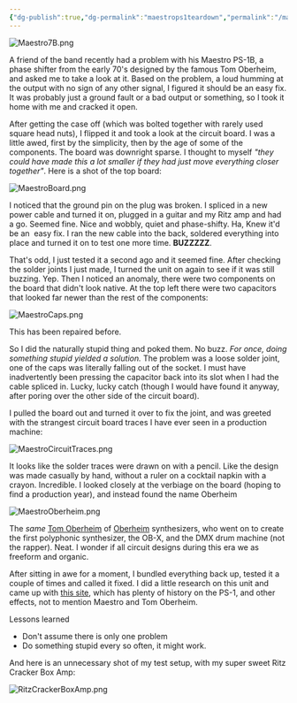 ```yaml
---
{"dg-publish":true,"dg-permalink":"maestrops1teardown","permalink":"/maestrops1teardown/","tags":["electronics","gear"],"created":"2009-01-21T22:15:18+00:00","updated":"2025-01-24T20:18:23.569-05:00"}
---
```



![Maestro7B.png](/img/user/assets/Maestro7B.png)

A friend of the band recently had a problem with his Maestro PS-1B, a phase shifter from the early 70's designed by the famous Tom Oberheim, and asked me to take a look at it. Based on the problem, a loud humming at the output with no sign of any other signal, I figured it should be an easy fix. It was probably just a ground fault or a bad output or something, so I took it home with me and cracked it open.</p>

After getting the case off (which was bolted together with rarely used square head nuts), I flipped it and took a look at the circuit board. I was a little awed, first by the simplicity, then by the age of some of the components. The board was downright sparse. I thought to myself _"they could have made this a lot smaller if they had just move everything closer together"_. Here is a shot of the top board:

![MaestroBoard.png](/img/user/assets/MaestroBoard.png)

I noticed that the ground pin on the plug was broken. I spliced in a new power cable and turned it on, plugged in a guitar and my Ritz amp and had a go. Seemed fine. Nice and wobbly, quiet and phase-shifty. Ha, Knew it'd be an  easy fix. I ran the new cable into the back, soldered everything into place and turned it on to test one more time. **BUZZZZZ**.

That's odd, I just tested it a second ago and it seemed fine. After checking the solder joints I just made, I turned the unit on again to see if it was still buzzing. Yep. Then I noticed an anomaly, there were two components on the board that didn't look native. At the top left there were two capacitors that looked far newer than the rest of the components:

![MaestroCaps.png](/img/user/assets/MaestroCaps.png)

This has been repaired before.

So I did the naturally stupid thing and poked them. No buzz. _For once, doing something stupid yielded a solution._ The problem was a loose solder joint, one of the caps was literally falling out of the socket. I must have inadvertently been pressing the capacitor back into its slot when I had the cable spliced in. Lucky, lucky catch (though I would have found it anyway, after poring over the other side of the circuit board).

I pulled the board out and turned it over to fix the joint, and was greeted with the strangest circuit board traces I have ever seen in a production machine:

![MaestroCircuitTraces.png](/img/user/assets/MaestroCircuitTraces.png)

It looks like the solder traces were drawn on with a pencil. Like the design was made casually by hand, without a ruler on a cocktail napkin with a crayon. Incredible. I looked closely at the verbiage on the board (hoping to find a production year), and instead found the name Oberheim

![MaestroOberheim.png](/img/user/assets/MaestroOberheim.png)

The _same_ [Tom Oberheim](http://en.wikipedia.org/wiki/Thomas_E._Oberheim) of [Oberheim](http://en.wikipedia.org/wiki/Oberheim) synthesizers, who went on to create the first polyphonic synthesizer, the OB-X, and the DMX drum machine (not the rapper). Neat. I wonder if all circuit designs during this era we as freeform and organic.

After sitting in awe for a moment, I bundled everything back up, tested it a couple of times and called it fixed. I did a little research on this unit and came up with [this site](http://www.wingspreadrecords.com/maestro_ps1_page.html), which has plenty of history on the PS-1, and other effects, not to mention Maestro and Tom Oberheim.

Lessons learned

  * Don't assume there is only one problem
  * Do something stupid every so often, it might work.

And here is an unnecessary shot of my test setup, with my super sweet Ritz Cracker Box Amp:

![RitzCrackerBoxAmp.png](/img/user/assets/RitzCrackerBoxAmp.png)


